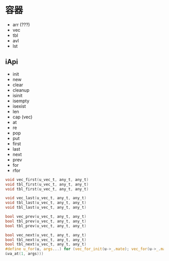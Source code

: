 # 容器
 - arr (???)
 - vec
 - tbl
 - avl
 - lst

## iApi
 - init
 - new
 - clear
 - cleanup
 - isinit
 - isempty
 - isexist
 - len
 - cap (vec)
 - at
 - re
 - pop
 - put
 - first
 - last
 - next
 - prev
 - for
 - rfor

```c
void vec_first(u_vec_t, any_t, any_t)
void tbl_first(u_vec_t, any_t, any_t)
void tbl_first(u_vec_t, any_t, any_t)

void vec_last(u_vec_t, any_t, any_t)
void tbl_last(u_vec_t, any_t, any_t)
void tbl_last(u_vec_t, any_t, any_t)

bool vec_prev(u_vec_t, any_t, any_t)
bool tbl_prev(u_vec_t, any_t, any_t)
bool tbl_prev(u_vec_t, any_t, any_t)

bool vec_next(u_vec_t, any_t, any_t)
bool tbl_next(u_vec_t, any_t, any_t)
bool tbl_next(u_vec_t, any_t, any_t)
#define u_for(u, args...) for (vec_for_init(u->_.mate); vec_for(u->_.mate, &va_at(0, args),
&va_at(1, args)))
```
